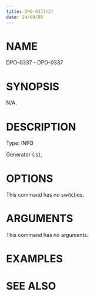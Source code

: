 ```yaml
---
title: DPO-0337(2)
date: 24/09/08
---
```


# NAME

DPO-0337 - DPO-0337

# SYNOPSIS

N/A.

# DESCRIPTION

Type: INFO

Generator {:s},

# OPTIONS

This command has no switches.

# ARGUMENTS

This command has no arguments.

# EXAMPLES

# SEE ALSO
